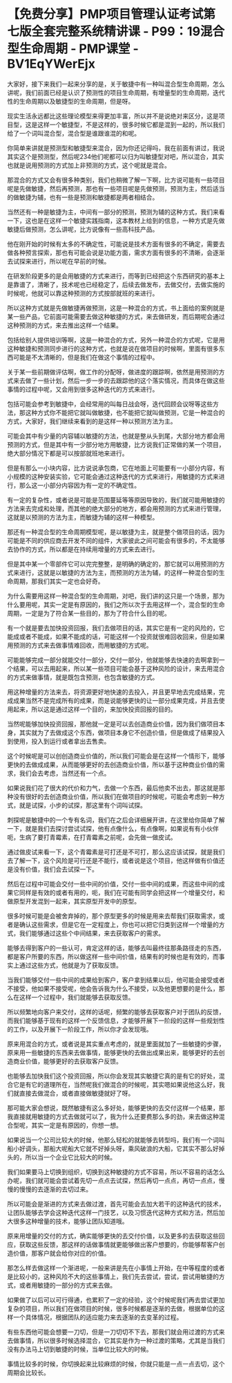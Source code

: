 # 【免费分享】PMP项目管理认证考试第七版全套完整系统精讲课 - P99：19混合型生命周期 - PMP课堂 - BV1EqYWerEjx

大家好，接下来我们一起来分享的是，关于敏捷中有一种叫混合型生命周期，怎么讲呢，我们前面已经是认识了预测性的项目生命周期，有增量型的生命周期，迭代性的生命周期以及敏捷型的生命周期，但是呀。

现实生活永远都比这些理论模型来得更加丰富，所以并不是说绝对来区分，这是项目型，这是这样一个敏捷型，不是这样的，很多时候它都是混到一起的，所以我们给了一个词叫混合型，混合型是谁跟谁混的和呢。

你简单来讲就是预测型和敏捷型来混合，因为你还记得吗，我在前面有讲过，我说其实这个是预测型，然后呢234他们呢都可以归为叫敏捷型对吧，所以混合，其实也就是说用预测的方式加上非预测的方式，这个呢就是混合。

那混合的方式又会有很多种类别，我们也稍微了解一下啊，比方说可能有一些项目呢是先做敏捷，然后再预测，那也有一些项目呢是先做预测，预测为主，然后适当的做敏捷为辅，也有一些是预测和敏捷都是两者相结合。

当然还有一种是敏捷为主，中间有一部分的预测，预测为辅的这种方式，我们来看一下，这也是在这样一个敏捷实践指南，这本教材上给到的信息，一种方式是先做敏捷后做预测，怎么讲呢，比方说像有一些高科技产品。

他在刚开始的时候有太多的不确定性，可能说是技术方面有很多的不确定，需要去做各种预言探索，那也有可能会说是功能方面，需求方面有很多的不清晰，会逐渐去试探来进行，所以呢在早前的时候。

在研发阶段更多的是会用敏捷的方式来进行，而等到已经把这个东西研究的基本上是靠谱了，清晰了，技术呢也已经稳定了，后续去做发布，去做交付，去做实施的时候呢，他就可以靠这种预测的方式按部就班的来进行。

所以这种方式就是先做敏捷再做预测，这是一种混合的方式，书上面给的案例就是某一些产品，它前面可能需要去做这种敏捷的方式，来去做研发，而后期呢会通过这种预测的方式，来去推出这样一个结果。

包括给别人提供培训等啊，这是一种混合的方式，另外一种混合的方式呢，它是用这种敏捷和预测同步进行的这种方式，也就是说在做项目的时候啊，里面有很多东西可能是不太清晰的，但是我们在做这个事情的过程中。

关于某一些前期做评估啊，做工作的分配呀，做进度的跟踪啊，依然是用预测的方式来去做了一些计划，然后一步一步的去跟踪他的这个落实情况，而具体在做这些事情的过程中呢，又会用到很多这种迭代的方式来进行。

包括可能会参考到敏捷中，会经常用的叫每日战会呀，迭代回顾会议呀等这些方法，那这种方式你不能把它就叫做敏捷，也不能把它就叫做预测，它是一种混合的方式，大家好，我们继续来看到的是这样一种以预测方法为主。

可能会其中有少量的内容辅以敏捷的方法，也就是整从头到尾，大部分地方都会用预测的方式，但是其中有一少部分地方用敏捷，比方说我们正常做的某一个项目，绝大部分情况下都是可以按部就班地来进行。

但是有那么一小块内容，比方说说承包商，它在地面上可能要有一小部分内容，有小规模的这种安装实验，它可能会通过这种迭代的方式来进行，用敏捷的方式来进行，那么这一小部分内容因为有一定的不确定性。

有一定的复杂性，或者说是可能是范围蔓延等等原因导致的，我们就可能用敏捷的方法来去完成和处理，而其他的绝大部分的地方，都会用预测的方式来进行管理，这就是以预测的方法为主，而敏捷为辅的这样一种模型。

那还有一种混合型的生命周期模型呢，是以敏捷为主，就是整个做项目的话，因为可能是不同的供应商去开发不同的组件，大家彼此之间可能会有很多的，不太能够去协作的方式，所以都是在持续用增量的方式来去进行。

但是其中某一个零部件它可以完完整整，是明确的确定的，那它就可以用预测的方式来进行，这就是以敏捷的方法为主，而预测的方法为辅，的这样一种混合型的生命周期，那我们其实一定也会好奇。

为什么需要用这样一种混合型的生命周期，对吧，我们讲的这只是一个场景，那为什么要用呢，其实一定是有原因的，我们之所以次于去用这样一个，混合型的生命周期，一定是为了符合某一些目的，那为了符合什么目的呢。

有一个就是要去加快投资回报，我们去做项目的话，其实它是有一定的风险的，它能成或者不能成，如果不能成的话，可能这样一个投资就很难回收回来，但是如果用预测的方式来去做事情难回收，而用敏捷的方式呢。

可能能够完成一部分就能交付一部分，交付一部分，他就能够去快速的去啊拿到一个结果，可以去用起来，所以某一些项目可能会基于这种风险的设计，来去用混合的方式来做事情，就是既包含预测，也包含敏捷的方式。

用这种增量的方法来去，将资源更好地快速的去投入，并且更早地去完成结果，完成成果当然不是完成所有的成果，而是说能够更快的让一部分成果完成，并且去使用起来，所以这是通过这样一个目的，来加快投资回报的目的。

当然呢能够加快投资回报，那他就一定是可以去创造商业价值，因为我们做项目本身，其实就为了去做成这个东西，做项目本身它不创造价值，但是做成了结果投入到使用，投入到运行或者拿出去售卖。

这个时候呢是可以创创造商业价值的，所以我们可能会是在这样一个情形下，能够更快的去做成成果，从而能够更好的去创造商业价值，所以基于这种商业价值的需求，我们会去考虑，当然还有一个点。

如果说我们花了很大的代价和力气，去做一个东西，最后他卖不出去，那这就是那种没有很好的去创造商业价值，所以我们在做项目的时候呢，可能会考虑到一种方式，就是试探，小步的试探，那这里有个词叫试探。

刺探呢是敏捷中的一个专有名词，我们在之后会详细展开讲，在这里给你简单了解一下，就是我们去探讨尝试试探，他有点像什么，有点像啊，如果说有有小伙伴呃，生病了要打青霉素，在打青霉素之前呢，会先做一做皮试。

通过做皮试来看一下，这个青霉素是可打还是不可打，那么这应该试探，就是我们去了解一下，这个风险是可行还是不能行，或者说是这个项目，他这样做有价值还是没有价值，我们会去试探一下。

然后在过程中可能会交付一些中间的价值，交付一些中间的成果，而这些中间的成果它同样是有效的或者有用的，呃，我们在可能有同学会把这样一个增量交付，和做原型开发混到一起来，其实原型开发中的原型。

很多时候可能是会被舍弃掉的，那个原型更多的时候是用来去帮我们获取需求，或者是确认这些需求，但是它在一定程度上，你也可以把它归类到这样一个增量的方式，我们能够通过这些个中间结果，来去获取客户的需求。

能够去得到客户的一些认可，肯定这样的话，能够去叫最终往那条路径走的东西，都是客户所要的东西，所以做这样一些中间价值，结果有的时候也是有效的，而事实上通过这些方式，他就是为了获取反馈。

当我们能够交付一些中间的成果给到客户，客户拿到结果以后，他可能会接受或者不接受，他如果不接受呢，他会告诉我为什么不接受，以及他更想要的是什么，那么在这样一个过程中，我们就能够去获取反馈。

所以频繁地向客户来交付，这样的话呢，频繁的能够去获取客户对于团队的反馈，而我们能够基于现有的这样一个反馈信息，才能够开展下一阶段的这样一些规划性的工作，以及开展下一阶段工作，所以你才会发现哦。

原来用混合的方式，或者说是其实重点考虑的，就是里面就加了一些敏捷的步骤，原来用一些敏捷的东西来去做事情，能够更快的去做出成果出来，能够更好的去创造商业价值，能够更好的去获取客户反馈。

也能够去加快我们这个投资回报，所以你会发现其实敏捷它真的是有它的好处，混合它是有它的道理所在，当然呢我们做混合的时候呢，其实嗯如果说他这么好，我们就直接去做混合，或者直接做敏捷就好了呀。

那可能大家会想说，既然敏捷有这么多好处，能够更快的去交付这样一个结果，那我直接就用敏捷的方式去做就可以了，我为什么还要费那么多的劲，来去做这种混合型呢，其实一定是有原因的，你想一想。

如果说当一个公司比较大的时候，他那么轻松的就能够去转型吗，我们有一个词叫船小好调头，那船大呢船大它就不好掉头呀，乘风破浪的大船，它其实不那么好掉头的，所以当一个企业它比较大的时候。

我们如果要马上切换到组织，切换到这种敏捷的方式不容易，所以不容易的话怎么办呢，我们就可能会尝试着先切一点点去试探，然后再切一点点，再切一点点，慢慢的慢慢的去逐渐的去切过来。

所以可能会是渐进的方式来去做过渡，首先可能会去加大若干的这种迭代的技术，让团队能够去学会这种迭代这样一门技艺，以及习惯迭代这种方式和方法，然后加大很多这种增量的技术，能够让团队知道哦。

原来用增量的交付的方式，确实能够更快的去交付价值，以及更多的去获取这些回应，获取这些反馈，那这样的话做事情就更能够做出客户想要的，你能够帮客户创造价值，那客户就会给你对应的价值。

那怎么样去做这样一个渐进呢，一般来讲是先在小事情上开始，在中等程度的或者是比较小的，这种风险不大的这些事情上，我们先去尝试，尝试，尝试用敏捷的方式，或者用敏捷的一部分的方式来去做。

如果做了以后可以可行得通，也累积了一定的经验，这个时候呢我们再去尝试更加复杂的项目，所以我们在做项目的时候，很多时候都是逐渐的去做，根据单位的这样一个具体情况，根据团队的适应能力来去逐渐的去变革的过程。

有些东西他可能会想要一刀切，但是一刀切切不下去，那我们就会用过渡的方式来去做事情，所以很多时候选择混合，它其实是作为一种过渡的策略，尤其是当我们没有办法马上切到敏捷的时候，当单位比较大的时候。

事情比较多的时候，你切换起来比较麻烦的时候，你就只能是一点一点去切，这个周期会比较长。